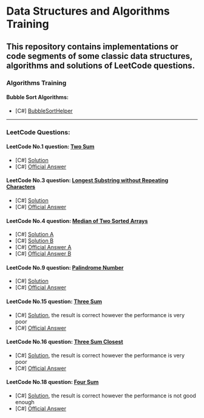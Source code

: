 # Data Structures and Algorithms Training
## This repository contains implementations or code segments of some classic data structures, algorithms and solutions of LeetCode questions.

### Algorithms Training
#### Bubble Sort Algorithms:
* [C#] [BubbleSortHelper](csharpsrc/Algorithms/Sorting/BubbleSortHelper.cs)

***

### LeetCode Questions:
#### LeetCode No.1 question: [Two Sum](leetcode/questions/Question1.md) 
* [C#] [Solution](csharpsrc/Questions/LeetCode/No1.TwoSum/Solution.cs)
* [C#] [Official Answer](csharpsrc/Questions/LeetCode/No1.TwoSum/OfficialAnswer.cs)

#### LeetCode No.3 question: [Longest Substring without Repeating Characters](leetcode/questions/Question3.md)
* [C#] [Solution](csharpsrc/Questions/LeetCode/No3.LongestSubstringWithoutRepeatingCharacters/Solution.cs)
* [C#] [Official Answer](csharpsrc/Questions/LeetCode/No3.LongestSubstringWithoutRepeatingCharacters/OfficialAnswer.cs) 

#### LeetCode No.4 question: [Median of Two Sorted Arrays](leetcode/questions/Question4.md)
* [C#] [Solution A](csharpsrc/Questions/LeetCode/No4.MedianOfTwoSortedArrays/SolutionA.cs)
* [C#] [Solution B](csharpsrc/Questions/LeetCode/No4.MedianOfTwoSortedArrays/SolutionB.cs)
* [C#] [Official Answer A](csharpsrc/Questions/LeetCode/No4.MedianOfTwoSortedArrays/OfficialAnswerA.cs)
* [C#] [Official Answer B](csharpsrc/Questions/LeetCode/No4.MedianOfTwoSortedArrays/OfficialAnswerB.cs)

#### LeetCode No.9 question: [Palindrome Number](leetcode/questions/Question9.md)
* [C#] [Solution](csharpsrc/Questions/LeetCode/No9.PalindromeNumber/Solution.cs)
* [C#] [Official Answer](csharpsrc/Questions/LeetCode/No9.PalindromeNumber/OfficialAnswer.cs)

#### LeetCode No.15 question: [Three Sum](leetcode/questions/Question15.md)
* [C#] [Solution](csharpsrc/Questions//LeetCode/No15.ThreeSum/Solution.cs), the result is correct however the performance is very poor
* [C#] [Official Answer](csharpsrc/Questions/LeetCode/No15.ThreeSum/OfficialAnswer.cs)

#### LeetCode No.16 question: [Three Sum Closest](leetcode/questions/Question16.md)
* [C#] [Solution](csharpsrc/Questions/LeetCode/No16.ThreeSumClosest/Solution.cs), the result is correct however the performance is very poor
* [C#] [Official Answer](csharpsrc/Questions/LeetCode/No16.ThreeSumClosest/OfficialAnswer.cs)

#### LeetCode No.18 question: [Four Sum](leetcode/questions/Question18.md)
* [C#] [Solution](csharpsrc/Questions/LeetCode/No18.FourSum/Solution.cs), the result is correct however the performance is not good enough
* [C#] [Official Answer](csharpsrc/Questions/LeetCode/No18.FourSum/OfficialAnswer.cs)